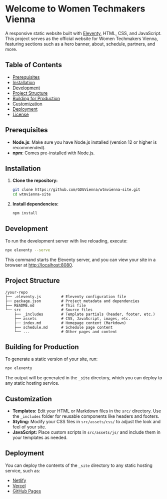 # Welcome to Women Techmakers Vienna

A responsive static website built with [Eleventy](https://www.11ty.dev/), HTML, CSS, and JavaScript. This project serves as the official website for Women Techmakers Vienna, featuring sections such as a hero banner, about, schedule, partners, and more.

## Table of Contents

- [Prerequisites](#prerequisites)
- [Installation](#installation)
- [Development](#development)
- [Project Structure](#project-structure)
- [Building for Production](#building-for-production)
- [Customization](#customization)
- [Deployment](#deployment)
- [License](#license)

## Prerequisites

- **Node.js**: Make sure you have Node.js installed (version 12 or higher is recommended).
- **npm**: Comes pre-installed with Node.js.

## Installation

1. **Clone the repository:**

   ```bash
   git clone https://github.com/GDGVienna/wtmvienna-site.git
   cd wtmvienna-site
   ```

2. **Install dependencies:**

   ```bash
   npm install
   ```

## Development

To run the development server with live reloading, execute:

```bash
npx eleventy --serve
```

This command starts the Eleventy server, and you can view your site in a browser at [http://localhost:8080](http://localhost:8080).

## Project Structure

```
/your-repo
├── .eleventy.js         # Eleventy configuration file
├── package.json         # Project metadata and dependencies
├── README.md            # This file
└── src                  # Source files
    ├── _includes        # Template partials (header, footer, etc.)
    ├── assets           # CSS, JavaScript, images, etc.
    ├── index.md         # Homepage content (Markdown)
    ├── schedule.md      # Schedule page content
    └── ...              # Other pages and content
```

## Building for Production

To generate a static version of your site, run:

```bash
npx eleventy
```

The output will be generated in the `_site` directory, which you can deploy to any static hosting service.

## Customization

- **Templates:** Edit your HTML or Markdown files in the `src/` directory. Use the `_includes` folder for reusable components like headers and footers.
- **Styling:** Modify your CSS files in `src/assets/css/` to adjust the look and feel of your site.
- **JavaScript:** Place custom scripts in `src/assets/js/` and include them in your templates as needed.

## Deployment

You can deploy the contents of the `_site` directory to any static hosting service, such as:

- [Netlify](https://www.netlify.com/)
- [Vercel](https://vercel.com/)
- [GitHub Pages](https://pages.github.com/)
